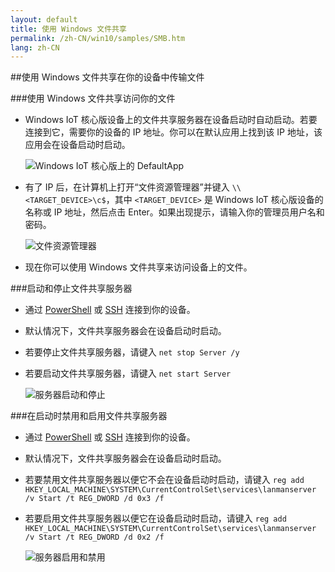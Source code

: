 ```yaml
---
layout: default
title: 使用 Windows 文件共享
permalink: /zh-CN/win10/samples/SMB.htm
lang: zh-CN
---
```


##使用 Windows 文件共享在你的设备中传输文件

###使用 Windows 文件共享访问你的文件
* Windows IoT 核心版设备上的文件共享服务器在设备启动时自动启动。若要连接到它，需要你的设备的 IP 地址。你可以在默认应用上找到该 IP 地址，该应用会在设备启动时启动。

    ![Windows IoT 核心版上的 DefaultApp]({{site.baseurl}}/images/DefaultApp.png)
    
* 有了 IP 后，在计算机上打开“文件资源管理器”并键入 `\\<TARGET_DEVICE>\c$`，其中 `<TARGET_DEVICE>` 是 Windows IoT 核心版设备的名称或 IP 地址，然后点击 Enter。如果出现提示，请输入你的管理员用户名和密码。

    ![文件资源管理器]({{site.baseurl}}/images/smb/smb_file_explorer.png)

* 现在你可以使用 Windows 文件共享来访问设备上的文件。

###启动和停止文件共享服务器
* 通过 [PowerShell]({{site.baseurl}}/{{page.lang}}/win10/samples/PowerShell.htm) 或 [SSH]({{site.baseurl}}/{{page.lang}}/win10/samples/SSH.htm) 连接到你的设备。
* 默认情况下，文件共享服务器会在设备启动时启动。
* 若要停止文件共享服务器，请键入 `net stop Server /y`
* 若要启动文件共享服务器，请键入 `net start Server`

    ![服务器启动和停止]({{site.baseurl}}/images/smb/smb_start_stop.png)
    
###在启动时禁用和启用文件共享服务器
* 通过 [PowerShell]({{site.baseurl}}/{{page.lang}}/win10/samples/PowerShell.htm) 或 [SSH]({{site.baseurl}}/{{page.lang}}/win10/samples/SSH.htm) 连接到你的设备。
* 默认情况下，文件共享服务器会在设备启动时启动。
* 若要禁用文件共享服务器以便它不会在设备启动时启动，请键入 `reg add HKEY_LOCAL_MACHINE\SYSTEM\CurrentControlSet\services\lanmanserver /v Start /t REG_DWORD /d 0x3 /f`
* 若要启用文件共享服务器以便它在设备启动时启动，请键入 `reg add HKEY_LOCAL_MACHINE\SYSTEM\CurrentControlSet\services\lanmanserver /v Start /t REG_DWORD /d 0x2 /f`

    ![服务器启用和禁用]({{site.baseurl}}/images/smb/smb_enable_disable.png)
